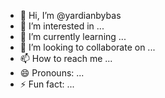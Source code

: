 - 👋 Hi, I’m @yardianbybas
- 👀 I’m interested in ...
- 🌱 I’m currently learning ...
- 💞️ I’m looking to collaborate on ...
- 📫 How to reach me ...
- 😄 Pronouns: ...
- ⚡ Fun fact: ...

<!---
yardianbybas/yardianbybas is a ✨ special ✨ repository because its `README.md` (this file) appears on your GitHub profile.
You can click the Preview link to take a look at your changes.
--->
